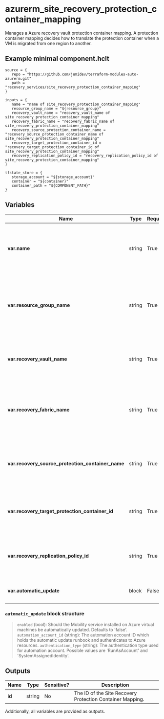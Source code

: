 # azurerm_site_recovery_protection_container_mapping

Manages a Azure recovery vault protection container mapping. A protection container mapping decides how to translate the protection container when a VM is migrated from one region to another.

## Example minimal component.hclt

```hcl
source = {
   repo = "https://github.com/jumidev/terraform-modules-auto-azurerm.git" 
   path = "recovery_services/site_recovery_protection_container_mapping" 
}

inputs = {
   name = "name of site_recovery_protection_container_mapping" 
   resource_group_name = "${resource_group}" 
   recovery_vault_name = "recovery_vault_name of site_recovery_protection_container_mapping" 
   recovery_fabric_name = "recovery_fabric_name of site_recovery_protection_container_mapping" 
   recovery_source_protection_container_name = "recovery_source_protection_container_name of site_recovery_protection_container_mapping" 
   recovery_target_protection_container_id = "recovery_target_protection_container_id of site_recovery_protection_container_mapping" 
   recovery_replication_policy_id = "recovery_replication_policy_id of site_recovery_protection_container_mapping" 
}

tfstate_store = {
   storage_account = "${storage_account}" 
   container = "${container}" 
   container_path = "${COMPONENT_PATH}" 
}

```

## Variables

| Name | Type | Required? |  Description |
| ---- | ---- | --------- |  ----------- |
| **var.name** | string | True | The name of the protection container mapping. Changing this forces a new resource to be created. | 
| **var.resource_group_name** | string | True | Name of the resource group where the vault that should be updated is located. Changing this forces a new resource to be created. | 
| **var.recovery_vault_name** | string | True | The name of the vault that should be updated. Changing this forces a new resource to be created. | 
| **var.recovery_fabric_name** | string | True | Name of fabric that should contains the protection container to map. Changing this forces a new resource to be created. | 
| **var.recovery_source_protection_container_name** | string | True | Name of the source protection container to map. Changing this forces a new resource to be created. | 
| **var.recovery_target_protection_container_id** | string | True | Id of target protection container to map to. Changing this forces a new resource to be created. | 
| **var.recovery_replication_policy_id** | string | True | Id of the policy to use for this mapping. Changing this forces a new resource to be created. | 
| **var.automatic_update** | block | False | a `automatic_update` block defined as below. | 

### `automatic_update` block structure

> `enabled` (bool): Should the Mobility service installed on Azure virtual machines be automatically updated. Defaults to 'false'.
> `automation_account_id` (string): The automation account ID which holds the automatic update runbook and authenticates to Azure resources.
> `authentication_type` (string): The authentication type used for automation account. Possible values are 'RunAsAccount' and 'SystemAssignedIdentity'.



## Outputs

| Name | Type | Sensitive? | Description |
| ---- | ---- | --------- | --------- |
| **id** | string | No  | The ID of the Site Recovery Protection Container Mapping. | 

Additionally, all variables are provided as outputs.
